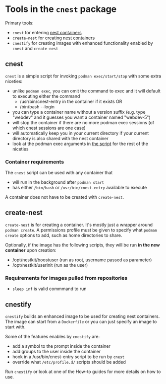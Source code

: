 Tools in the `cnest` package
============================

Primary tools:

* `cnest` for entering [nest containers](what-are-nest-containers.md)
* `create-nest` for creating [nest containers](what-are-nest-containers.md)
* `cnestify` for creating images with enhanced functionality enabled by `cnest`
  and `create-nest`


cnest
-----

`cnest` is a simple script for invoking
`podman exec/start/stop` with some extra niceties:

* unlike `podman exec`, you can omit the command to exec and it will default to
  executing either the command
  * /usr/bin/cnest-entry in the container if it exists OR
  * /bin/bash --login
* you can type a container name without a version suffix (e.g. type "webdev"
  and it guesses you want a container named "webdev-5")
* will stop the container if there are no more podman exec sessions (of which
  cnest sessions are one case)
* will automatically keep you in your current directory if
  your current directory is also shared with the nest container
* look at the podman exec arguments in
  [the script](https://github.com/castedo/cnest/blob/main/bin/cnest)
  for the rest of the niceties


### Container requirements

The `cnest` script can be used with any container that

* will run in the background after `podman start`
* has either `/bin/bash` or `/usr/bin/cnest-entry` available to execute

A container does not have to be created with `create-nest`.


create-nest
-----------

`create-nest` is for creating a container. It's mostly just a wrapper around
`podman create`.
A permissions profile must be given to specify what `podman create` options to
add, such as home directories to share.

Optionally, if the image has the following scripts, they will be run **in
the new container** upon creation:

* /opt/nestkit/boostuser (run as root, username passed as parameter)
* /opt/nestkit/userinit (run as the user)

### Requirements for images pulled from repositories

* `sleep inf` is valid commmand to run


cnestify
--------

`cnestify` builds an enhanced image to be used for creating nest containers.
The image can start from a `Dockerfile` or you can just specify an image to
start with.

Some of the features enables by `cnestify` are:

* add a symbol to the prompt inside the container
* add groups to the user inside the container
* hook in a /usr/bin/cnest-entry script to be run by `cnest`
* override what `/etc/profile.d/` scripts should be added

Run `cnestify` or look at one of the How-to guides for more details on how to
use.
